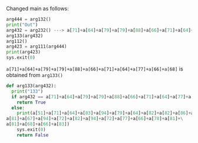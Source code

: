 Changed main as follows:
```py
arg444 = arg132()
print("Out")
arg432 = arg232() ---> a[71]+a[64]+a[79]+a[79]+a[88]+a[66]+a[71]+a[64]+a[77]+a[66]+a[68]
arg133(arg432)
arg112()
arg423 = arg111(arg444)
print(arg423)
sys.exit(0)
```

```a[71]+a[64]+a[79]+a[79]+a[88]+a[66]+a[71]+a[64]+a[77]+a[66]+a[68]``` is obtained from `arg133()`

```py
def arg133(arg432):
  print("133")
  if arg432 == a[71]+a[64]+a[79]+a[79]+a[88]+a[66]+a[71]+a[64]+a[77]+a[66]+a[68]:  #here
    return True
  else:
    print(a[51]+a[71]+a[64]+a[83]+a[94]+a[79]+a[64]+a[82]+a[82]+a[86]+a[78]+\
a[81]+a[67]+a[94]+a[72]+a[82]+a[94]+a[72]+a[77]+a[66]+a[78]+a[81]+\
a[81]+a[68]+a[66]+a[83])
    sys.exit(0)
    return False
```